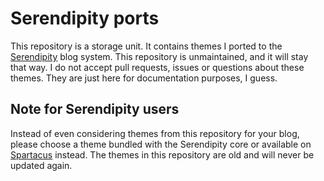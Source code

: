 # Serendipity ports

This repository is a storage unit. It contains themes I ported to the [Serendipity](http://s9y.org) blog system. This repository is unmaintained, and it will stay that way. I do not accept pull requests, issues or questions about these themes. They are just here for documentation purposes, I guess.

## Note for Serendipity users

Instead of even considering themes from this repository for your blog, please choose a theme bundled with the Serendipity core or available on [Spartacus](http://spartacus.s9y.org) instead. The themes in this repository are old and will never be updated again.
